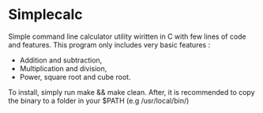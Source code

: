 # Simplecalc
Simple command line calculator utility wiritten in C with few lines of code and features.
This program only includes very basic features :
- Addition and subtraction,
- Multiplication and division,
- Power, square root and cube root.

To install, simply run make && make clean.
After, it is recommended to copy the binary to a folder in your $PATH (e.g /usr/local/bin/)
